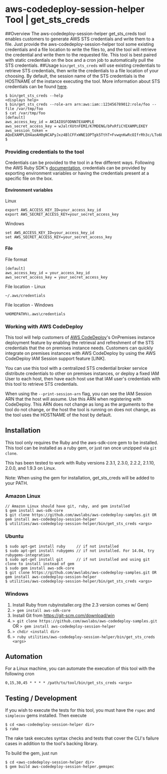 # aws-codedeploy-session-helper Tool | get_sts_creds
##Overview
The aws-codedeploy-session-helper get_sts_creds tool enables customers to generate AWS STS credentials and write them to a file. Just provide the aws-codedeploy-session-helper tool some existing credentials and a file location to write the files to, and the tool will retrieve the credential and write them to the requested file.  This tool is best paired with static credentials on the box and a cron job to automatically pull the STS credentials.
##Usage
`bin/get_sts_creds` will use existing credentials to retrieve STS credentials, then write the credentials to a file location of your choosing. By default, the session name of the STS credentials is the HOSTNAME of the instance executing the tool. More information about STS credentials can be found [here](http://docs.aws.amazon.com/STS/latest/APIReference/API_AssumeRole.html).
```
$ bin/get_sts_creds --help
<displays help>
$ bin/get_sts_creds --role-arn arn:aws:iam::123456789012:role/foo --file /var/tmp/foo
$ cat /var/tmp/foo
[default]
aws_access_key_id = AKIAIOSFODNN7EXAMPLE
aws_secret_access_key = wJalrXUtnFEMI/K7MDENG/bPxRfiCYEXAMPLEKEY
aws_session_token = AQoEXAMPLEH4aoAH0gNCAPyJxz4BlCFFxWNE1OPTgk5TthT+FvwqnKwRcOIfrRh3c/LTo6UDdyJwOOvEVPvLXCrrrUtdnniCEXAMPLE/IvU1dYUg2RVAJBanLiHb4IgRmpRV3zrkuWJOgQs8IZZaIv2BXIa2R4OlgkBN9bkUDNCJiBeb/AXlzBBko7b15fjrBs2+cTQtpZ3CYWFXG8C5zqx37wnOE49mRl/+OtkIKGO7fAE
$
```
### Providing credentials to the tool
Credentials can be provided to the tool in a few different ways. Following the AWS Ruby SDK's [documentation](http://docs.aws.amazon.com/sdk-for-ruby/v2/developer-guide/setup-config.html), credentials can be provided by exporting environment variables or having the credentials present at a specific file on the box.
#### Environment variables
Linux
```
export AWS_ACCESS_KEY_ID=your_access_key_id
export AWS_SECRET_ACCESS_KEY=your_secret_access_key
```
Windows
```
set AWS_ACCESS_KEY_ID=your_access_key_id
set AWS_SECRET_ACCESS_KEY=your_secret_access_key
```
#### File
File format
```
[default]
aws_access_key_id = your_access_key_id
aws_secret_access_key = your_secret_access_key
```
File location - Linux
```
~/.aws/credentials
```
File location - Windows
```
%HOMEPATH%\.aws\credentials
```
### Working with AWS CodeDeploy
This tool will help customers of [AWS CodeDeploy](https://www.google.com/url?sa=t&rct=j&q=&esrc=s&source=web&cd=1&cad=rja&uact=8&ved=0ahUKEwjqoYOU8-LPAhXLsFQKHV4ZDzAQFggeMAA&url=https%3A%2F%2Faws.amazon.com%2Fcodedeploy%2F&usg=AFQjCNFJWFZ0JuuOFbyE390fglFUUi9sXA&sig2=fDXnI7wC1k6B578J-zPDuw)'s OnPremises instance deployment feature by enabling the retrieval and refreshment of the STS credentials that the on premises instance needs. Customers can quickly integrate on premises instances with AWS CodeDeploy by using the AWS CodeDeploy IAM Session support feature [LINK].

You can use this tool with a centralized STS credential broker service distribute credentials to other on premises instances, or deploy a fixed IAM User to each host, then have each host use that IAM user's credentials with this tool to retrieve STS credentials.

When using the `--print-session-arn` flag, you can see the IAM Session ARN that the host will assume. Use this ARN when registering with CodeDeploy. This ARN does not change as long as the arguments to the tool do not change, or the host the tool is running on does not change, as the tool uses the HOSTNAME of the host by default.

## Installation
This tool only requires the Ruby and the aws-sdk-core gem to be installed. This tool can be installed as a ruby gem, or just ran once unzipped via `git clone`.

This has been tested to work with Ruby versions 2.3.1, 2.3.0, 2.2.2, 2.1.10, 2.0.0, and 1.9.3 on Linux.

Note: When using the gem for installation, get_sts_creds will be added to your PATH.
### Amazon Linux
```
// Amazon Linux should have git, ruby, and gem installed
$ gem install aws-sdk-core
$ git clone https://github.com/awslabs/aws-codedeploy-samples.git OR gem install aws-codedeploy-session-helper
$ utilities/aws-codedeploy-session-helper/bin/get_sts_creds <args>
```
### Ubuntu
```
$ sudo apt-get install ruby     // if not installed
$ sudo apt-get install rubygems // if not installed. For 14.04, try rubygems-integration
$ sudo apt-get install git      // if not installed and using git clone to install instead of gem
$ sudo gem install aws-sdk-core
$ git clone https://github.com/awslabs/aws-codedeploy-samples.git OR gem install aws-codedeploy-session-helper
$ utilities/aws-codedeploy-session-helper/bin/get_sts_creds <args>
```
### Windows
1. Install Ruby from rubyinstaller.org (the 2.3 version comes w/ Gem)
1. `> gem install aws-sdk-core`
1. Install Git from https://git-scm.com/download/win
1. `> git clone https://github.com/awslabs/aws-codedeploy-samples.git` OR `> gem install aws-codedeploy-session-helper`
1. `> chdir <install dir>`
1. `> ruby utilities/aws-codedeploy-session-helper/bin/get_sts_creds <args>`
## Automation
For a Linux machine, you can automate the execution of this tool with the following cron
```
0,15,30,45 * * * * /path/to/tool/bin/get_sts_creds <args>
```

## Testing / Development
If you wish to execute the tests for this tool, you must have the `rspec` and `simplecov` gems installed. Then execute
```
$ cd <aws-codedeploy-session-helper dir>
$ rake
```
The rake task executes syntax checks and tests that cover the CLI's failure cases in addition to the tool's backing library.

To build the gem, just run

```
$ cd <aws-codedeploy-session-helper dir>
$ gem build aws-codedeploy-session-helper.gemspec
```
